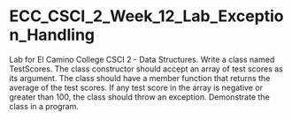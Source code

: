 # ECC_CSCI_2_Week_12_Lab_Exception_Handling
Lab for El Camino College CSCI 2 - Data Structures.
Write a class named TestScores. The class constructor should accept an array of test scores as its argument.
The class should have a member function that returns the average of the test scores. If any test score in the array is 
negative or greater than 100, the class should throw an exception. Demonstrate the class in a program.
